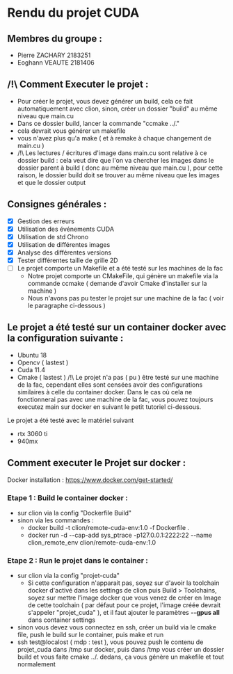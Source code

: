 # Rendu du projet CUDA

## Membres du groupe : 
- Pierre ZACHARY 2183251
- Eoghann VEAUTE 2181406


## /!\ Comment Executer le projet :
- Pour créer le projet, vous devez générer un build, cela ce fait automatiquement avec clion, sinon, créer un dossier "build" au même niveau que main.cu
- Dans ce dossier build, lancer la commande "ccmake ../." 
- cela devrait vous générer un makefile
- vous n'avez plus qu'a make ( et à remake à chaque changement de main.cu )
- /!\ Les lectures / écritures d'image dans main.cu sont relative à ce dossier build : cela veut dire que l'on va chercher les images dans le dossier parent à build ( donc au même niveau que main.cu ), pour cette raison, le dossier build doit se trouver au même niveau que les images et que le dossier output



## Consignes générales :
- [x] Gestion des erreurs 
- [x] Utilisation des événements CUDA
- [x] Utilisation de std Chrono
- [x] Utilisation de différentes images
- [x] Analyse des différentes versions
- [x] Tester différentes taille de grille 2D 
- [ ] Le projet comporte un Makefile et a été testé sur les machines de la fac 
  - Notre projet comporte un CMakeFile, qui génère un makefile via la commande ccmake ( demande d'avoir Cmake d'installer sur la machine ) 
  - Nous n'avons pas pu tester le projet sur une machine de la fac ( voir le paragraphe ci-dessous ) 


## Le projet a été testé sur un container docker avec la configuration suivante :
- Ubuntu 18
- Opencv ( lastest ) 
- Cuda 11.4
- Cmake ( lastest )
/!\ Le projet n'a pas ( pu ) être testé sur une machine de la fac, cependant elles sont censées avoir des configurations similaires à celle du container docker. Dans le cas où cela ne fonctionnerai pas avec une machine de la fac, vous pouvez toujours executez main sur docker en suivant le petit tutoriel ci-dessous.

Le projet a été testé avec le matériel suivant 
- rtx 3060 ti
- 940mx

## Comment executer le Projet sur docker :

Docker installation : https://www.docker.com/get-started/ 

### Etape 1 : Build le container docker : 
 - sur clion via la config "Dockerfile Build"
 - sinon via les commandes : 
   - docker build -t clion/remote-cuda-env:1.0 -f Dockerfile .
   - docker run -d --cap-add sys_ptrace -p127.0.0.1:2222:22 --name clion_remote_env clion/remote-cuda-env:1.0

### Etape 2 : Run le projet dans le container :
- sur clion via la config "projet-cuda"
  - Si cette configuration n'apparait pas, soyez sur d'avoir la toolchain docker d'activé dans les settings de clion puis Build > Toolchains, soyez sur mettre l'image docker que vous venez de créer en Image de cette toolchain ( par défaut pour ce projet, l'image créée devrait s'appeler "projet_cuda" ), et il faut ajouter le paramètres **--gpus all** dans container settings
- sinon vous devez vous connectez en ssh, créer un build via le cmake file, push le build sur le container, puis make et run 
- ssh test@localost ( mdp : test ), vous pouvez push le contenu de projet_cuda dans /tmp sur docker, puis dans /tmp vous créer un dossier build et vous faite cmake ../. dedans, ça vous génère un makefile et tout normalement
